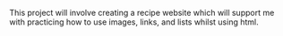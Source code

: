 This project will involve creating a recipe website which will support me with practicing how to use images, links, and lists whilst using html.
